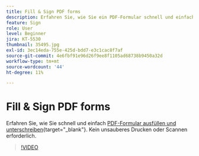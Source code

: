 ```yaml
---
title: Fill & Sign PDF forms
description: Erfahren Sie, wie Sie ein PDF-Formular schnell und einfach ausfüllen und signieren können.
feature: Sign
role: User
level: Beginner
jira: KT-5530
thumbnail: 35495.jpg
exl-id: 3ec14eda-755e-425d-bdd7-e3c1cac8f7af
source-git-commit: 4e6fbf91e96d26f9ee8f1105ad68738b9450a32d
workflow-type: tm+mt
source-wordcount: '44'
ht-degree: 11%

---
```


# Fill &amp; Sign PDF forms

Erfahren Sie, wie Sie schnell und einfach [PDF-Formular ausfüllen und unterschreiben](https://www.adobe.com/de/acrobat/online/sign-pdf.html){target="_blank"}. Kein unsauberes Drucken oder Scannen erforderlich.

>[!VIDEO](https://video.tv.adobe.com/v/35495?quality=12&learn=on&hidetitle=true)

